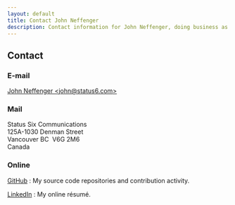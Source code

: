 ```yaml
---
layout: default
title: Contact John Neffenger
description: Contact information for John Neffenger, doing business as Status Six Communications in Vancouver BC.
---
```


## Contact

### E-mail

[John Neffenger &lt;john@status6.com&gt;][email]

### Mail

Status Six Communications  
125A-1030 Denman Street  
Vancouver BC&nbsp;&nbsp;V6G 2M6  
Canada

### Online

[GitHub][github]
: My source code repositories and contribution activity.

[LinkedIn][linkedin]
: My online résumé.

[email]: mailto:john@status6.com "Write to John Neffenger"
[github]: https://github.com/jgneff "John Neffenger on GitHub"
[linkedin]: https://www.linkedin.com/in/jgneff "John Neffenger on LinkedIn"
